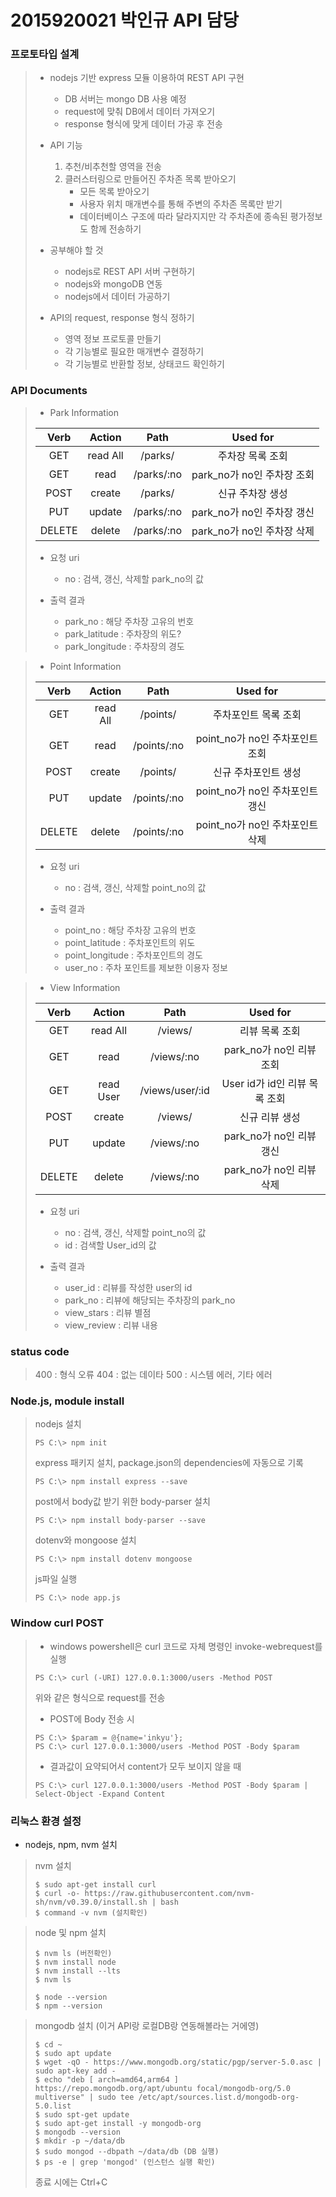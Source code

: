 # 2015920021 박인규 API 담당

### 프로토타입 설계
>   * nodejs 기반 express 모듈 이용하여 REST API 구현
>       - DB 서버는 mongo DB 사용 예정
>       - request에 맞춰 DB에서 데이터 가져오기
>       - response 형식에 맞게 데이터 가공 후 전송
>
>   * API 기능
>       1. 추천/비추천할 영역을 전송
>       2. 클러스터링으로 만들어진 주차존 목록 받아오기
>           - 모든 목록 받아오기
>           - 사용자 위치 매개변수를 통해 주변의 주차존 목록만 받기
>           - 데이터베이스 구조에 따라 달라지지만 각 주차존에 종속된 평가정보도 함께 전송하기
>
>   * 공부해야 할 것
>       - nodejs로 REST API 서버 구현하기
>       - nodejs와 mongoDB 연동
>       - nodejs에서 데이터 가공하기
>
>   * API의 request, response 형식 정하기
>       - 영역 정보 프로토콜 만들기
>       - 각 기능별로 필요한 매개변수 결정하기
>       - 각 기능별로 반환할 정보, 상태코드 확인하기

### API Documents
> * Park Information  
>
> |Verb|Action|Path|Used for|
> |:---:|:---:|:---:|:---:|
> |GET|read All|/parks/|주차장 목록 조회|
> |GET|read|/parks/:no|park_no가 no인 주차장 조회|
> |POST|create|/parks/|신규 주차장 생성|
> |PUT|update|/parks/:no|park_no가 no인 주차장 갱신|
> |DELETE|delete|/parks/:no|park_no가 no인 주차장 삭제|
>
> * 요청 uri
>   - no : 검색, 갱신, 삭제할 park_no의 값
>
> * 출력 결과
>   - park_no : 해당 주차장 고유의 번호
>   - park_latitude : 주차장의 위도?
>   - park_longitude : 주차장의 경도

> * Point Information  
>
> |Verb|Action|Path|Used for|
> |:---:|:---:|:---:|:---:|
> |GET|read All|/points/|주차포인트 목록 조회|
> |GET|read|/points/:no|point_no가 no인 주차포인트 조회|
> |POST|create|/points/|신규 주차포인트 생성|
> |PUT|update|/points/:no|point_no가 no인 주차포인트 갱신|
> |DELETE|delete|/points/:no|point_no가 no인 주차포인트 삭제|
>
> * 요청 uri
>   - no : 검색, 갱신, 삭제할 point_no의 값
>
> * 출력 결과
>   - point_no : 해당 주차장 고유의 번호
>   - point_latitude : 주차포인트의 위도
>   - point_longitude : 주차포인트의 경도
>   - user_no : 주차 포인트를 제보한 이용자 정보

> * View Information  
>
> |Verb|Action|Path|Used for|
> |:---:|:---:|:---:|:---:|
> |GET|read All|/views/|리뷰 목록 조회|
> |GET|read|/views/:no|park_no가 no인 리뷰 조회|
> |GET|read User|/views/user/:id|User id가 id인 리뷰 목록 조회|
> |POST|create|/views/|신규 리뷰 생성|
> |PUT|update|/views/:no|park_no가 no인 리뷰 갱신|
> |DELETE|delete|/views/:no|park_no가 no인 리뷰 삭제|
>
> * 요청 uri
>   - no : 검색, 갱신, 삭제할 point_no의 값
>   - id : 검색할 User_id의 값
>
> * 출력 결과
>   - user_id : 리뷰를 작성한 user의 id
>   - park_no : 리뷰에 해당되는 주차장의 park_no
>   - view_stars : 리뷰 별점
>   - view_review : 리뷰 내용

### status code
> 400 : 형식 오류
> 404 : 없는 데이타
> 500 : 시스템 에러, 기타 에러

### Node.js, module install
> nodejs 설치
> ```
> PS C:\> npm init
> ```
> 
> express 패키지 설치, package.json의 dependencies에 자동으로 기록
> ```
> PS C:\> npm install express --save
> ```
> 
> post에서 body값 받기 위한 body-parser 설치
> ```
> PS C:\> npm install body-parser --save
> ```
> 
> dotenv와 mongoose 설치
> ```
> PS C:\> npm install dotenv mongoose
> ```
> 
> js파일 실행
> ```
> PS C:\> node app.js
> ```

### Window curl POST
> * windows powershell은 curl 코드로 자체 명령인 invoke-webrequest를 실행
> ```
> PS C:\> curl (-URI) 127.0.0.1:3000/users -Method POST
> ```
> 위와 같은 형식으로 request를 전송
> 
> * POST에 Body 전송 시
> ```
> PS C:\> $param = @{name='inkyu'};
> PS C:\> curl 127.0.0.1:3000/users -Method POST -Body $param
> ```
> * 결과값이 요약되어서 content가 모두 보이지 않을 때
> ```
> PS C:\> curl 127.0.0.1:3000/users -Method POST -Body $param | Select-Object -Expand Content
> ```


### 리눅스 환경 설정
* nodejs, npm, nvm 설치
> nvm 설치
> ```
> $ sudo apt-get install curl
> $ curl -o- https://raw.githubusercontent.com/nvm-sh/nvm/v0.39.0/install.sh | bash
> $ command -v nvm (설치확인)
> ```

> node 및 npm 설치
> ```
> $ nvm ls (버전확인)
> $ nvm install node
> $ nvm install --lts
> $ nvm ls
>
> $ node --version
> $ npm --version
> ```

> mongodb 설치 (이거 API랑 로컬DB랑 연동해볼라는 거에영)
> ```
> $ cd ~
> $ sudo apt update
> $ wget -qO - https://www.mongodb.org/static/pgp/server-5.0.asc | sudo apt-key add -
> $ echo "deb [ arch=amd64,arm64 ] https://repo.mongodb.org/apt/ubuntu focal/mongodb-org/5.0 multiverse" | sudo tee /etc/apt/sources.list.d/mongodb-org-5.0.list
> $ sudo spt-get update
> $ sudo apt-get install -y mongodb-org
> $ mongodb --version
> $ mkdir -p ~/data/db
> $ sudo mongod --dbpath ~/data/db (DB 실행)
> $ ps -e | grep 'mongod' (인스턴스 실행 확인)
> ```
> 종료 시에는 Ctrl+C  
